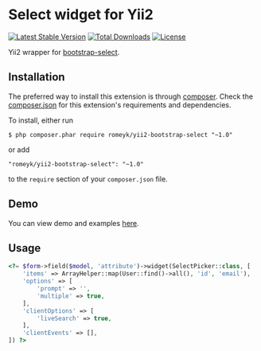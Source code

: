 Select widget for Yii2
=========================

[![Latest Stable Version](https://poser.pugx.org/romeyk/yii2-bootstrap-select/v)](//packagist.org/packages/romeyk/yii2-bootstrap-select)
[![Total Downloads](https://poser.pugx.org/romeyk/yii2-bootstrap-select/downloads)](//packagist.org/packages/romeyk/yii2-bootstrap-select)
[![License](https://poser.pugx.org/romeyk/yii2-bootstrap-select/license)](//packagist.org/packages/romeyk/yii2-bootstrap-select)

Yii2 wrapper for [bootstrap-select](https://github.com/snapappointments/bootstrap-select).

## Installation

The preferred way to install this extension is through [composer](http://getcomposer.org/download/). Check the [composer.json](https://github.com/toxor88/yii2-widget-switchery/blob/master/composer.json) for this extension's requirements and dependencies.

To install, either run

```
$ php composer.phar require romeyk/yii2-bootstrap-select "~1.0"
```

or add

```
"romeyk/yii2-bootstrap-select": "~1.0"
```

to the ```require``` section of your `composer.json` file.

## Demo

You can view demo and examples [here](https://developer.snapappointments.com/bootstrap-select/examples/).

## Usage

```php
<?= $form->field($model, 'attribute')->widget(SelectPicker::class, [
    'items' => ArrayHelper::map(User::find()->all(), 'id', 'email'),
    'options' => [
        'prompt' => '',
        'multiple' => true,
    ],  
    'clientOptions' => [
        'liveSearch' => true,
    ],
    'clientEvents' => [],
]) ?>
```
